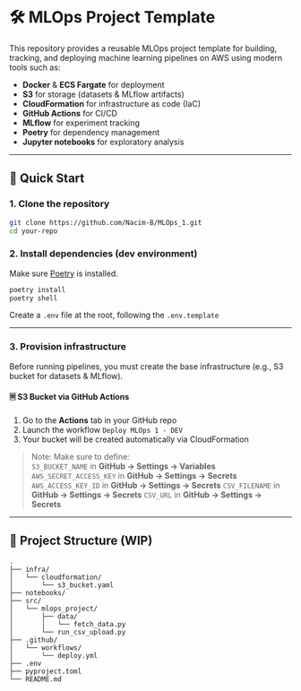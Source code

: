 # 🛠️ MLOps Project Template

This repository provides a reusable MLOps project template for building, tracking, and deploying machine learning pipelines on AWS using modern tools such as:

- **Docker** & **ECS Fargate** for deployment
- **S3** for storage (datasets & MLflow artifacts)
- **CloudFormation** for infrastructure as code (IaC)
- **GitHub Actions** for CI/CD
- **MLflow** for experiment tracking
- **Poetry** for dependency management
- **Jupyter notebooks** for exploratory analysis

---

## 🚀 Quick Start

### 1. Clone the repository

```bash
git clone https://github.com/Nacim-B/MLOps_1.git
cd your-repo
```

### 2. Install dependencies (dev environment)

Make sure [Poetry](https://python-poetry.org/docs/#installation) is installed.

```bash
poetry install
poetry shell
```

Create a `.env` file at the root, following the `.env.template` 


---

### 3. Provision infrastructure

Before running pipelines, you must create the base infrastructure (e.g., S3 bucket for datasets & MLflow).

#### 🗏️ S3 Bucket via GitHub Actions

1. Go to the **Actions** tab in your GitHub repo
2. Launch the workflow `Deploy MLOps 1 - DEV`
3. Your bucket will be created automatically via CloudFormation

> Note: Make sure to define:\
>   `S3_BUCKET_NAME` in **GitHub → Settings → Variables**
>   `AWS_SECRET_ACCESS_KEY` in **GitHub → Settings → Secrets**
>   `AWS_ACCESS_KEY_ID` in **GitHub → Settings → Secrets**
>   `CSV_FILENAME` in **GitHub → Settings → Secrets**
>   `CSV_URL` in **GitHub → Settings → Secrets**

---

## 📁 Project Structure (WIP)

```
.
├── infra/
│   └── cloudformation/
│       └── s3_bucket.yaml
├── notebooks/
├── src/
│   └── mlops_project/
│       ├── data/
│       │   └── fetch_data.py
│       └── run_csv_upload.py
├── .github/
│   └── workflows/
│       └── deploy.yml
├── .env
├── pyproject.toml
└── README.md
```



